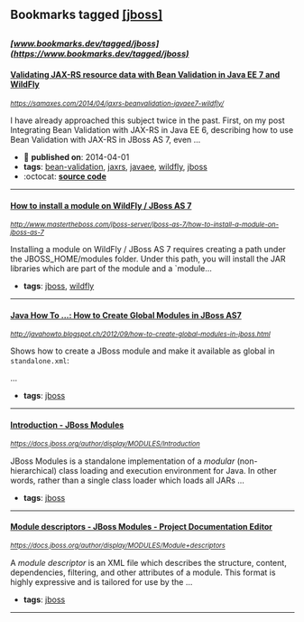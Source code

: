 ## Bookmarks tagged [[jboss]](https://www.bookmarks.dev/search?q=[jboss])

_<sup><sup>[www.bookmarks.dev/tagged/jboss](https://www.bookmarks.dev/tagged/jboss)</sup></sup>_
---
#### [Validating JAX-RS resource data with Bean Validation in Java EE 7 and WildFly](https://samaxes.com/2014/04/jaxrs-beanvalidation-javaee7-wildfly/)
_<sup>https://samaxes.com/2014/04/jaxrs-beanvalidation-javaee7-wildfly/</sup>_

I have already approached this subject twice in the past. First, on my post Integrating Bean Validation with JAX-RS in Java EE 6, describing how to use Bean Validation with JAX-RS in JBoss AS 7, even ...
* :calendar: **published on**: 2014-04-01
* **tags**: [bean-validation](../tagged/bean-validation.md), [jaxrs](../tagged/jaxrs.md), [javaee](../tagged/javaee.md), [wildfly](../tagged/wildfly.md), [jboss](../tagged/jboss.md)
* :octocat: **[source code](https://github.com/samaxes/jaxrs-beanvalidation-javaee7)**
---
#### [How to install a module on WildFly / JBoss AS 7](http://www.mastertheboss.com/jboss-server/jboss-as-7/how-to-install-a-module-on-jboss-as-7)
_<sup>http://www.mastertheboss.com/jboss-server/jboss-as-7/how-to-install-a-module-on-jboss-as-7</sup>_

Installing a module on WildFly / JBoss AS 7 requires creating a path under the JBOSS_HOME/modules folder. Under this path, you will install the JAR libraries which are part of the module and a `module...
* **tags**: [jboss](../tagged/jboss.md), [wildfly](../tagged/wildfly.md)
---
#### [Java How To ...: How to Create Global Modules in JBoss AS7](http://javahowto.blogspot.ch/2012/09/how-to-create-global-modules-in-jboss.html)
_<sup>http://javahowto.blogspot.ch/2012/09/how-to-create-global-modules-in-jboss.html</sup>_

Shows how to create a JBoss module and make it available as global in `standalone.xml`:

...
* **tags**: [jboss](../tagged/jboss.md)
---
#### [Introduction - JBoss Modules](https://docs.jboss.org/author/display/MODULES/Introduction)
_<sup>https://docs.jboss.org/author/display/MODULES/Introduction</sup>_

JBoss Modules is a standalone implementation of a _modular_ (non-hierarchical) class loading and execution environment for Java. In other words, rather than a single class loader which loads all JARs ...
* **tags**: [jboss](../tagged/jboss.md)
---
#### [Module descriptors - JBoss Modules - Project Documentation Editor](https://docs.jboss.org/author/display/MODULES/Module+descriptors)
_<sup>https://docs.jboss.org/author/display/MODULES/Module+descriptors</sup>_

A _module descriptor_ is an XML file which describes the structure, content, dependencies, filtering, and other attributes of a module. This format is highly expressive and is tailored for use by the ...
* **tags**: [jboss](../tagged/jboss.md)
---
